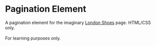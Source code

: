 # Pagination Element

A pagination element for the imaginary [London Shoes](https://github.com/BastianBarthel/london-shoes) page. HTML/CSS only.<br><br>
For learning purposes only.
